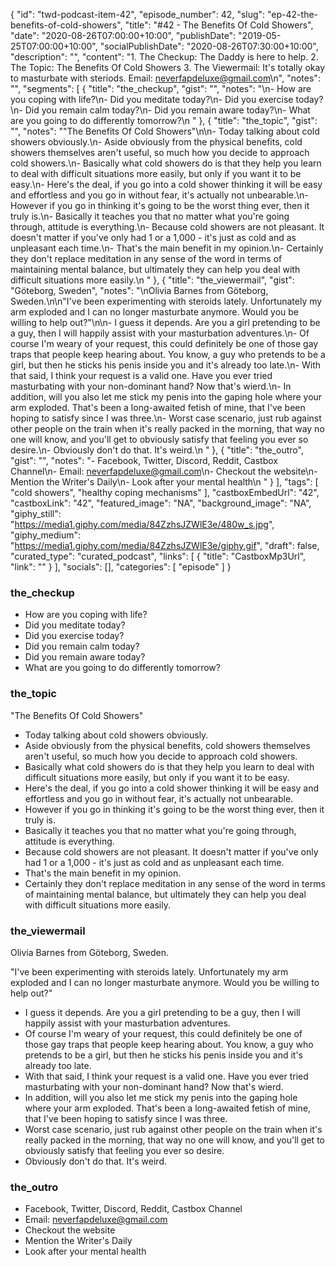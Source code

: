 {
	"id": "twd-podcast-item-42",
	"episode_number": 42,
	"slug": "ep-42-the-benefits-of-cold-showers",
	"title": "#42 - The Benefits Of Cold Showers",
	"date": "2020-08-26T07:00:00+10:00",
	"publishDate": "2019-05-25T07:00:00+10:00",
	"socialPublishDate": "2020-08-26T07:30:00+10:00",
	"description": "",
	"content": "1. The Checkup: The Daddy is here to help. 2. The Topic: The Benefits Of Cold Showers 3. The Viewermail: It's totally okay to masturbate with steriods. Email: neverfapdeluxe@gmail.com\n",
	"notes": "",
	"segments": [
		{
			"title": "the_checkup",
			"gist": "",
			"notes": "\n- How are you coping with life?\n- Did you meditate today?\n- Did you exercise today?\n- Did you remain calm today?\n- Did you remain aware today?\n- What are you going to do differently tomorrow?\n      "
		},
		{
			"title": "the_topic",
			"gist": "",
			"notes": "\"The Benefits Of Cold Showers\"\n\n- Today talking about cold showers obviously.\n- Aside obviously from the physical benefits, cold showers themselves aren't useful, so much how you decide to approach cold showers.\n- Basically what cold showers do is that they help you learn to deal with difficult situations more easily, but only if you want it to be easy.\n- Here's the deal, if you go into a cold shower thinking it will be easy and effortless and you go in without fear, it's actually not unbearable.\n- However if you go in thinking it's going to be the worst thing ever, then it truly is.\n- Basically it teaches you that no matter what you're going through, attitude is everything.\n- Because cold showers are not pleasant. It doesn't matter if you've only had 1 or a 1,000 - it's just as cold and as unpleasant each time.\n- That's the main benefit in my opinion.\n- Certainly they don't replace meditation in any sense of the word in terms of maintaining mental balance, but ultimately they can help you deal with difficult situations more easily.\n      "
		},
		{
			"title": "the_viewermail",
			"gist": "Göteborg, Sweden",
			"notes": "\nOlivia Barnes from Göteborg, Sweden.\n\n\"I've been experimenting with steroids lately. Unfortunately my arm exploded and I can no longer masturbate anymore. Would you be willing to help out?\"\n\n- I guess it depends. Are you a girl pretending to be a guy, then I will happily assist with your masturbation adventures.\n- Of course I'm weary of your request, this could definitely be one of those gay traps that people keep hearing about. You know, a guy who pretends to be a girl, but then he sticks his penis inside you and it's already too late.\n- With that said, I think your request is a valid one. Have you ever tried masturbating with your non-dominant hand? Now that's wierd.\n- In addition, will you also let me stick my penis into the gaping hole where your arm exploded. That's been a long-awaited fetish of mine, that I've been hoping to satisfy since I was three.\n- Worst case scenario, just rub against other people on the train when it's really packed in the morning, that way no one will know, and you'll get to obviously satisfy that feeling you ever so desire.\n- Obviously don't do that. It's weird.\n      "
		},
		{
			"title": "the_outro",
			"gist": "",
			"notes": "- Facebook, Twitter, Discord, Reddit, Castbox Channel\n- Email: neverfapdeluxe@gmail.com\n- Checkout the website\n- Mention the Writer's Daily\n- Look after your mental health\n      "
		}
	],
	"tags": [
		"cold showers",
		"healthy coping mechanisms"
	],
	"castboxEmbedUrl": "42",
	"castboxLink": "42",
	"featured_image": "NA",
	"background_image": "NA",
	"giphy_still": "https://media1.giphy.com/media/84ZzhsJZWlE3e/480w_s.jpg",
	"giphy_medium": "https://media1.giphy.com/media/84ZzhsJZWlE3e/giphy.gif",
	"draft": false,
	"curated_type": "curated_podcast",
	"links": [
		{
			"title": "CastboxMp3Url",
			"link": ""
		}
	],
	"socials": [],
	"categories": [
		"episode"
	]
}

### the_checkup


- How are you coping with life?
- Did you meditate today?
- Did you exercise today?
- Did you remain calm today?
- Did you remain aware today?
- What are you going to do differently tomorrow?
      
### the_topic

"The Benefits Of Cold Showers"

- Today talking about cold showers obviously.
- Aside obviously from the physical benefits, cold showers themselves aren't useful, so much how you decide to approach cold showers.
- Basically what cold showers do is that they help you learn to deal with difficult situations more easily, but only if you want it to be easy.
- Here's the deal, if you go into a cold shower thinking it will be easy and effortless and you go in without fear, it's actually not unbearable.
- However if you go in thinking it's going to be the worst thing ever, then it truly is.
- Basically it teaches you that no matter what you're going through, attitude is everything.
- Because cold showers are not pleasant. It doesn't matter if you've only had 1 or a 1,000 - it's just as cold and as unpleasant each time.
- That's the main benefit in my opinion.
- Certainly they don't replace meditation in any sense of the word in terms of maintaining mental balance, but ultimately they can help you deal with difficult situations more easily.
      
### the_viewermail


Olivia Barnes from Göteborg, Sweden.

"I've been experimenting with steroids lately. Unfortunately my arm exploded and I can no longer masturbate anymore. Would you be willing to help out?"

- I guess it depends. Are you a girl pretending to be a guy, then I will happily assist with your masturbation adventures.
- Of course I'm weary of your request, this could definitely be one of those gay traps that people keep hearing about. You know, a guy who pretends to be a girl, but then he sticks his penis inside you and it's already too late.
- With that said, I think your request is a valid one. Have you ever tried masturbating with your non-dominant hand? Now that's wierd.
- In addition, will you also let me stick my penis into the gaping hole where your arm exploded. That's been a long-awaited fetish of mine, that I've been hoping to satisfy since I was three.
- Worst case scenario, just rub against other people on the train when it's really packed in the morning, that way no one will know, and you'll get to obviously satisfy that feeling you ever so desire.
- Obviously don't do that. It's weird.
      
### the_outro

- Facebook, Twitter, Discord, Reddit, Castbox Channel
- Email: neverfapdeluxe@gmail.com
- Checkout the website
- Mention the Writer's Daily
- Look after your mental health
      

